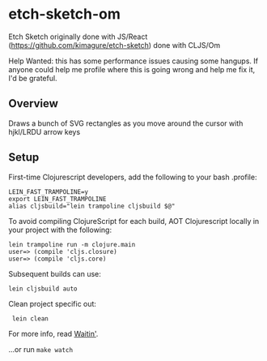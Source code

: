 # etch-sketch-om

Etch Sketch originally done with JS/React (https://github.com/kimagure/etch-sketch) done with CLJS/Om

Help Wanted: this has some performance issues causing some hangups. If anyone could help me profile where this is going wrong and help me fix it, I'd be grateful.

## Overview

Draws a bunch of SVG rectangles as you move around the cursor with hjkl/LRDU arrow keys

## Setup

First-time Clojurescript developers, add the following to your bash .profile:

    LEIN_FAST_TRAMPOLINE=y
    export LEIN_FAST_TRAMPOLINE
    alias cljsbuild="lein trampoline cljsbuild $@"

To avoid compiling ClojureScript for each build, AOT Clojurescript locally in your project with the following:

    lein trampoline run -m clojure.main
    user=> (compile 'cljs.closure)
    user=> (compile 'cljs.core)

Subsequent builds can use:

    lein cljsbuild auto

Clean project specific out:

     lein clean

For more info, read [Waitin'](http://swannodette.github.io/2014/12/22/waitin/).

...or run `make watch`
